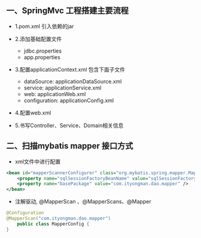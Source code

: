 ## 一、SpringMvc 工程搭建主要流程
- 1.pom.xml 引入依赖的jar
- 2.添加基础配置文件
    - jdbc.properties
    - app.properties
    
- 3.配置applicationContext.xml 包含下面子文件
  - dataSource: applicationDataSource.xml
  - service: applicationService.xml
  - web: applicationWeb.xml
  - configuration: applicationConfig.xml
- 4.配置web.xml
- 5.书写Controller、Service、Domain相关信息


## 二、扫描mybatis mapper 接口方式
- xml文件中进行配置
```xml
<bean id="mapperScannerConfigurer" class="org.mybatis.spring.mapper.MapperScannerConfigurer">
    <property name="sqlSessionFactoryBeanName" value="sqlSessionFactoryBean" />
    <property name="basePackage" value="com.ityongman.dao.mapper" />
</bean>
```

- 注解驱动, @MapperScan 、@MapperScans、@Mapper
```java
@Configuration
@MapperScan("com.ityongman.dao.mapper")
    public class MapperConfig {
}
```